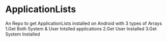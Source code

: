 # ApplicationLists
An Repo to get ApplicationLists installed on Android with 3 types of Arrays
1.Get Both System & User Intslled applications
2.Get User Installed
3.Get System Installed

